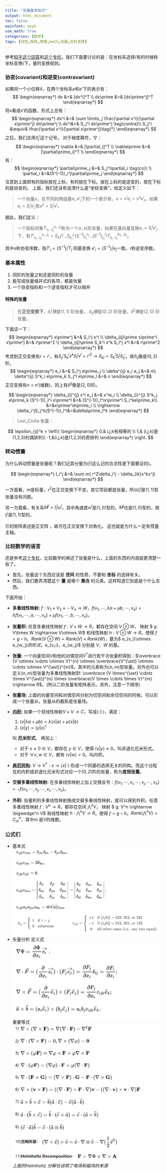 ```yaml
---
title: "张量基本知识"
output: html_document
toc: false
mainfont: msyh
use_math: true
categories: [数学]
tags: [线性,矩阵,物理,math,张量,坐标变换]
---
```

<meta http-equiv='Content-Type' content='text/html; charset=utf-8' />

参考[知乎这个回答](https://www.zhihu.com/question/20695804/answer/264610759)和[这个专栏](https://zhuanlan.zhihu.com/p/55143294)。我们下面要讨论的是：在坐标系选择(有的时候称坐标变换)下，量的变换规则。
### 协变(covariant)和逆变(contravariant)
如果同一个小位移$\delta$，在两个坐标系$e$和$e\prime$下的表示有：
$$
\begin{eqnarray*}
dx &=& [dx^i]^T \\
dx\prime &=&  [dx\prime^j]^T
\end{eqnarray*}
$$
将$x$看成$x\prime$的函数，形式上总有：
$$
\begin{eqnarray*}
dx^i &=& \sum \limits_j \frac{\partial x^i}{\partial x\prime^j} dx\prime^j \\
dx^i&=& S_j^i dx\prime^j \tag{contra}\\
S_j^i  &\equiv& \frac{\partial x^i}{\partial x\prime^j}\tag{*}
\end{eqnarray*}
$$
之后，我们总用$S_j^i$这个记号。
对于梯度算符，$\nabla$：
$$
\begin{eqnarray*}
\nabla &=& [\partial_i]^T \\
\nabla\prime &=& [\partial\prime_i]^T \\
\end{eqnarray*}
$$
有：
$$
\begin{eqnarray*}
\partial\prime_j &=& S_j^i\partial_i \tag{co}\  \\
\partial_i &=&(S^{-1})_i^j\partial\prime_j
\end{eqnarray*}
$$
注意到上面把有的指标放在上标，有的放在下标。放在上标的是逆变的，放在下标的是协变的。
上面，我们还没有说清什么是“坐标变换”，给定义如下：
> 一个向量$x$，在不同的两组基$e_i, e\prime_j$下的一个表示有，$x=x^ie_i = x\prime^j e\prime_j$。如果$e_i = S_i^j e\prime_j$有$x\prime^j = S_i^j x^i$。

据此，我们定义：
> 一个指标对象$T_{i_1...i_s}^{j_1...j_r}$称为一个$(r,s)$形张量，如果在基向量变换$e_i = S_i^j e\prime_j$下，有$T\prime_{i_1...i_s}^{j_1...j_r} = S_{k1}^{j_1}...S_{k_r}^{j_r}(S^{-1})_{i_1}^{l_1}...(S^{-1})_{i_s}^{l_s}T_{l_1...l_s}^{k_1...k_r}$。

其中$s$称协变序数，指$T'_i = (S^{-1})^j_iT_j$ 同基变换 $e'_i = (S^{-1})^j_ie_j$一致。$r$称逆变序数。

### 基本属性
1. 同阶的张量之和还是同阶的张量
2. 能写成张量缩并式的各项，都是张量
3. 一个协变指标和一个逆变指标才可以缩并

#### 特殊的张量
> 在**正交变换下**，$\delta_i^j$*像*是$(1,1)$ 阶张量， $\delta_{ij}$*像*是$(0,2)$ 阶张量，$\delta^{ij}$*像*是$(2,0)$ 阶张量。

下面证一下：
$$
\begin{eqnarray*}
x\prime^j &=& S_i^j x^i \\
\delta_{ij}\prime x\prime^i x\prime^j &=& r\prime^2 \\
\delta_{ij}\prime S_k^i x^k S_l^j x^l &=& r\prime^2
\end{eqnarray*}
$$
考虑到正交变换有$r = r\prime$，有$\delta_{ij}\prime S_k^i x^k S_l^j x^l = r\prime^2 \rightarrow \delta_{kl} = S_k^iS_l^j\delta_{ij}\prime$。故$\delta_{ij}$像是$(0,2)$阶。
$$
\begin{eqnarray*}
e_i &=& S_i^j e\prime_j \\
\delta^{ij} e_i e_j &=& n\\
\delta^{ij} S^k_i e\prime_k S_j^l e\prime_l &=& n
\end{eqnarray*}
$$
正交变换有$n=n\prime$(维数)，同上有$\delta^{ij}$像是$(2,0)$阶。

$$
\begin{eqnarray*}
\delta_{i}^{j} x^i e_j &=& x^ie_i \\
\delta_{i}^{j} S^k_j e\prime_k (S^{-1})_l^i x\prime^l &=& (S^{-1})_l^ix\prime^l S_i^ke\prime_k\\
&=&x\prime^ie\prime_i \\
\rightarrow \delta_i^jS_j^k(S^{-1})_l^i&=&\delta\prime_l^k
\end{eqnarray*}
$$

> Levi_Civita 张量：

$$
\epsilon_{ij}^k = \left\{
\begin{eqnarray*}
0,& i,j,k有相等的 \\
1,& (i,j,k)是(1,2,3)的偶排列\\
-1,&(i,j,k)是(1,2,3)的奇排列
\end{eqnarray*}
\right.
$$

### 转动惯量
为什么转动惯量是张量呢？我们记其分量为$I_i^j$(这么记的合法性是下面要证的)。

$$
\begin{eqnarray*}
I_i^j &=& \sum m( r^2\delta_i^j - \delta_{ik}x^kx^j)
\end{eqnarray*}
$$

一方面看，$m$是标量，$r^2$在正交变换下不变，其它项目都是张量，所以$I_i^j$是$(1,1)$型张量没有问题。

另一方面看，有关系$M^j = I_i^j \omega^i$。其中角速度$\omega^i$是$(1,0)$型的，$M^j$也是$(1,0)$型的，故$I_i^j$是$(1,1)$型的。

它的矩阵表述是正交阵 ，故可在正交变换下对角化。 这也就是为什么一定有惯量主轴。


### 比较数学的语言
还是参考[这个专栏](https://zhuanlan.zhihu.com/p/629852598)，比较数学的阐述了张量是什么，上面的东西的内涵就更清楚一些了。

* 首先，张量这个东西应该是 **空间** 的性质，不要和 **坐标** 的选择有关。
* 然后，我们要弄清楚这个 **量** 是哪个 **集合** 的元素。这样知道它到底是个什么东西。

下面开始：

* **多重线性映射:** $f: V_1\times V_2 \times \cdots V_n \rightarrow W$，$f(v_1,\cdots,\lambda a + \mu b,\cdots,v_n) = \lambda f(v_1,\cdots, a ,\cdots,v_n) + \mu f(v_1,\cdots, b ,\cdots,v_n)$。
* **张量积:** 任意多重线性映射 $f: V \times W \rightarrow R$，都存在空间 $V \otimes W$， 映射 $ g: V\times W \rightarrow V\otimes W$ 和线性映射 $h: V\otimes W \rightarrow R$。使得 $f = g \circ h$。$Rank(V \otimes W) = Rank(V) \times Rank(W)$，基为$ e_{v_i}\otimes e_{w_j}$的形式，$e_{v_i}，e_{w_j}$ 分别是 $V，W$ 的基。
* **张量:** 一个向量空间$V$和他的对偶空间$V^{\ast}$进行若干次张量积得到：$\overbrace {V \otimes \cdots \otimes V}^{n} \otimes \overbrace{V^{\ast} \otimes \cdots \otimes V^{\ast}}^{m}$，其中的元素称为$(n,m)$型张量。另外也可以定义$(n,m)$型张量为多重线性映射$f: \overbrace {V \times^{\ast} \cdots \times V^{\ast}}^{n} \times \overbrace{V \times \cdots \times V}^{m} \rightarrow R$。(所以二阶张量有矩阵表示。另外，注意一下顺序)
* **张量场:** 上面的向量空间和对偶空间分别为切空间和余切空间的时候，可以形成一个张量从，张量从的截影是张量场。
* **[内积](#内积):** 如果一个双线性映射$V\times V \rightarrow C$，写成$\langle \cdot \vert \cdot \rangle$，满足：
  1. $\langle x \vert \lambda a +\mu b \rangle = \lambda \langle x \vert a \rangle + \mu \langle x \vert b \rangle$
  2. $\langle x \vert y \rangle = \langle y \vert x \rangle^{\dagger}$
  
  叫 **厄米形式**。 再加上：
  - 对于 $x \ne 0 \in V$，都存在 $y \in V$，使得 $\langle x \vert y \rangle \ne 0$。叫非退化厄米形式。
  - 对于 $\forall v,w \in V$，都有 $\langle v \vert w \rangle > 0$。叫内积。
* **[典范同构](#典范同构):** $V \rightarrow V^{\ast}: x \rightarrow \langle x \vert \cdot \rangle$ 形成一个同基的选择无关的同构。而这个过程在的内积或非退化厄米形式对应一个$(0,2)$阶的张量，称为**度规张量**。

* **交替多重线性映射:** 在多重线性映射上加上交换反号：$f(v_1,\cdots, v_i,\cdots,v_j,\cdots,v_n) = -f(v_1, \cdots, v_j, \cdots, v_i, \cdots, v_n)$。
* **外积:** 张量积的多重线性映射换成交替多重线性映射，就可以得到外积。任意多重线性映射 $f: V^n \rightarrow R$，都存在空间 $\bigwedge^n V$， 映射 $ g: V^n \rightarrow \bigwedge^n V$ 和线性映射 $h: \bigwedge^n V \rightarrow R$。使得 $f = g \circ h$。$Rank(\bigwedge^n V) = C_m^n$，其中$m$ 是$V$的维数。


### 公式们
* 基本式
	![](./img/1657172445.png)
* 矢量分析
	定义式
	![](./img/1657172463.png)
	重要等式
	![](./img/1657172482.png)
	*上面的Helmholtz 分解也说明了电场和磁场的来源*
